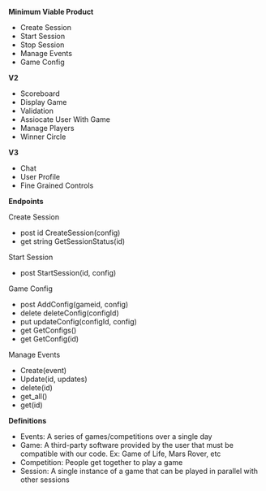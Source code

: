 __Minimum Viable Product__
- Create Session
- Start Session
- Stop Session
- Manage Events
- Game Config

__V2__
- Scoreboard
- Display Game
- Validation
- Assiocate User With Game
- Manage Players
- Winner Circle

__V3__
- Chat
- User Profile
- Fine Grained Controls



__Endpoints__

Create Session
- post id CreateSession(config)
- get string GetSessionStatus(id)
  
Start Session
- post StartSession(id, config)
  
Game Config
- post AddConfig(gameid, config)
- delete deleteConfig(configId)
- put updateConfig(configId, config)
- get GetConfigs()
- get GetConfig(id)
  
Manage Events
- Create(event)
- Update(id, updates)
- delete(id)
- get_all()
- get(id)


__Definitions__
- Events: A series of games/competitions over a single day
- Game: A third-party software provided by the user that must be compatible with our code. Ex: Game of Life, Mars Rover, etc
- Competition: People get together to play a game
- Session: A single instance of a game that can be played in parallel with other sessions

